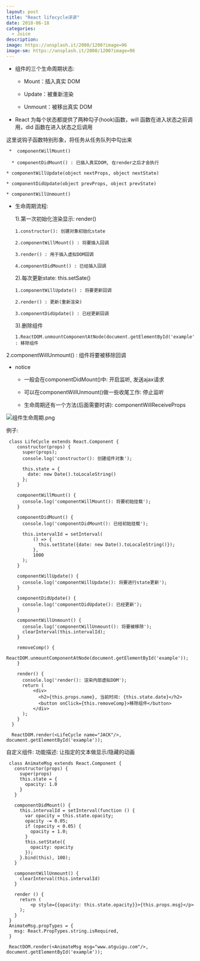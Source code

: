 ```yaml
---
layout: post
title: "React lifecycle详讲"
date: 2018-06-18
categories:
  - Juice
description: 
image: https://unsplash.it/2000/1200?image=96
image-sm: https://unsplash.it/2000/1200?image=96
---
```


- 组件的三个生命周期状态:

  * Mount：插入真实 DOM

  * Update：被重新渲染

  * Unmount：被移出真实 DOM

-  React 为每个状态都提供了两种勾子(hook)函数，will 函数在进入状态之前调用，did 函数在进入状态之后调用

这里说钩子函数特别形象，将任务从任务队列中勾出来

     *  componentWillMount()

      * componentDidMount() : 已插入真实DOM, 在render之后才会执行

    * componentWillUpdate(object nextProps, object nextState)

    * componentDidUpdate(object prevProps, object prevState)

    * componentWillUnmount()

- 生命周期流程:



  1).第一次初始化渲染显示: render()



      1.constructor(): 创建对象初始化state

      2.componentWillMount() : 将要插入回调

      3.render() : 用于插入虚拟DOM回调

      4.componentDidMount() : 已经插入回调



  2).每次更新state: this.setSate()



      1.componentWillUpdate() : 将要更新回调

      2.render() : 更新(重新渲染)

      3.componentDidUpdate() : 已经更新回调



  3).删除组件



      1.ReactDOM.unmountComponentAtNode(document.getElementById('example')) : 移除组件

2.componentWillUnmount() : 组件将要被移除回调



- notice

  * 一般会在componentDidMount()中: 开启监听, 发送ajax请求

  * 可以在componentWillUnmount()做一些收尾工作: 停止监听

  * 生命周期还有一个方法(后面需要时讲): componentWillReceiveProps

![组件生命周期.png](https://upload-images.jianshu.io/upload_images/3378252-3650acacfeb7a85b.png?imageMogr2/auto-orient/strip%7CimageView2/2/w/1240)

例子:
```
 class LifeCycle extends React.Component {
    constructor(props) {
      super(props);
      console.log('constructor(): 创建组件对象');

      this.state = {
        date: new Date().toLocaleString()
      };
    }

    componentWillMount() {
      console.log('componentWillMount(): 将要初始挂载');
    }

    componentDidMount() {
      console.log('componentDidMount(): 已经初始挂载');

      this.intervalId = setInterval(
          () => {
            this.setState({date: new Date().toLocaleString()});
          },
          1000
      );
    }

    componentWillUpdate() {
      console.log('componentWillUpdate(): 将要进行state更新');
    }

    componentDidUpdate() {
      console.log('componentDidUpdate(): 已经更新');
    }

    componentWillUnmount() {
      console.log('componentWillUnmount(): 将要被移除');
      clearInterval(this.intervalId);
    }

    removeComp() {
      ReactDOM.unmountComponentAtNode(document.getElementById('example'));
    }

    render() {
      console.log('render(): 渲染内部虚拟DOM');
      return (
          <div>
            <h2>{this.props.name}, 当前时间: {this.state.date}</h2>
            <button onClick={this.removeComp}>移除组件</button>
          </div>
      );
    }
  }

  ReactDOM.render(<LifeCycle name="JACK"/>, document.getElementById('example'));
```

自定义组件:
功能描述: 让指定的文本做显示/隐藏的动画
 ```
  class AnimateMsg extends React.Component {
    constructor(props) {
      super(props)
      this.state = {
        opacity: 1.0
      }
    }

    componentDidMount() {
      this.intervalId = setInterval(function () {
        var opacity = this.state.opacity;
        opacity -= 0.05;
        if (opacity < 0.05) {
          opacity = 1.0;
        }
        this.setState({
          opacity: opacity
        });
      }.bind(this), 100);
    }

    componentWillUnmount() {
      clearInterval(this.intervalId)
    }

    render () {
      return (
          <p style={{opacity: this.state.opacity}}>{this.props.msg}</p>
      );
    }
  }
  AnimateMsg.propTypes = {
    msg: React.PropTypes.string.isRequired,
  }

  ReactDOM.render(<AnimateMsg msg="www.atguigu.com"/>, document.getElementById('example'));
```



